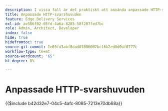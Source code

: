 ```yaml
---
description: I vissa fall är det praktiskt att använda anpassade HTTP-svarshuvuden på resurser, till exempel för att tillåta CORS. Om du vill ange rubriker skapar du antingen en Excel-arbetsbok eller en Google Sheets-arbetsbok i webbplatsmappen "/.helix" i Sharepoint eller Google Drive med namnet "headers.xlsx" i SharePoint eller "headers" i Google Drive.
title: Anpassade HTTP-svarshuvuden
feature: Edge Delivery Services
exl-id: ae386f02-05fd-4a6a-8285-58f207fed7bc
role: Admin, Architect, Developer
index: false
hide: true
hidefromtoc: true
source-git-commit: 1e69fd3abf8dad01886007bc16b2ed0d0df0777c
workflow-type: tm+mt
source-wordcount: '65'
ht-degree: 0%

---
```


# Anpassade HTTP-svarshuvuden

{{$include b42d32e7-04c5-4afc-8085-7213e70db68a}}
